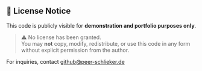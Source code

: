 ## 📜 License Notice

This code is publicly visible for **demonstration and portfolio purposes only**.

> ⚠️ No license has been granted.  
> You may **not** copy, modify, redistribute, or use this code in any form without explicit permission from the author.

For inquiries, contact github@peer-schlieker.de
